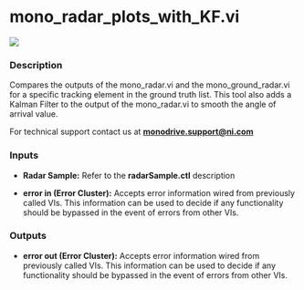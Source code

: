 # mono_radar_plots_with_KF.vi

<p class="img_container">
<img class="lg_img" src="../mono_radar_plots_with_KF.png"/>
</p>

### Description

Compares the outputs of the mono_radar.vi and the mono_ground_radar.vi for a specific tracking element in the ground truth list. This tool also adds a Kalman Filter to the output of the  mono_radar.vi to smooth the angle of arrival value. 

For technical support contact us at <b>monodrive.support@ni.com</b> 

### Inputs

- **Radar Sample:**  Refer to the **radarSample.ctl** description 
 

- **error in (Error Cluster):** Accepts error information wired from previously called VIs. This information can be used to decide if any functionality should be bypassed in the event of errors from other VIs. 

### Outputs

- **error out (Error Cluster):** Accepts error information wired from previously called VIs. This information can be used to decide if any functionality should be bypassed in the event of errors from other VIs. 

<p>&nbsp;</p>
